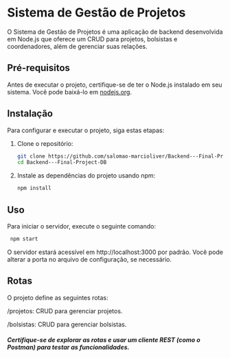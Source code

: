 # Sistema de Gestão de Projetos

O Sistema de Gestão de Projetos é uma aplicação de backend desenvolvida em Node.js que oferece um CRUD para projetos, bolsistas e coordenadores, além de gerenciar suas relações.

## Pré-requisitos

Antes de executar o projeto, certifique-se de ter o Node.js instalado em seu sistema. Você pode baixá-lo em [nodejs.org](https://nodejs.org/).

## Instalação

Para configurar e executar o projeto, siga estas etapas:

1. Clone o repositório:

   ```bash
   git clone https://github.com/salomao-marcioliver/Backend---Final-Project-DB.git
   cd Backend---Final-Project-DB

2. Instale as dependências do projeto usando npm:

   ```bash
   npm install
   ```
  
## Uso
Para iniciar o servidor, execute o seguinte comando:

```bash
 npm start
```
O servidor estará acessível em http://localhost:3000 por padrão. Você pode alterar a porta no arquivo de configuração, se necessário.

## Rotas
O projeto define as seguintes rotas:

/projetos: CRUD para gerenciar projetos.

/bolsistas: CRUD para gerenciar bolsistas.



##### Certifique-se de explorar as rotas e usar um cliente REST (como o Postman) para testar as funcionalidades.